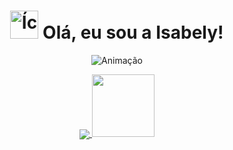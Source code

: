 <h1 align="center">
  <img src="https://cdn-icons-png.flaticon.com/512/1443/1443114.png" alt="Ícone" width="45" height="45" /> 
   Olá, eu sou a Isabely! 
</h1>

  <p align="center">
 <img src="https://i.picasion.com/pic92/18038fc884c3698a92d46dd069152c88.gif" alt="Animação" />
</p>

  <p align="center">
<a href="https://github.com/mamkot/github-readme-stats">
  <img align="center" src="https://github-readme-stats.vercel.app/api?username=mamkot&show_icons=true&theme=merko&include_all_commits=true&count_private=true"" />
</a>
<a href="https://github.com/mamkot/convoychat">
  <img height="100em" src="https://github-readme-stats.vercel.app/api/top-langs/?username=mamkot&layout=compact&langs_count=7&theme=merko" />
</a>
</p>
